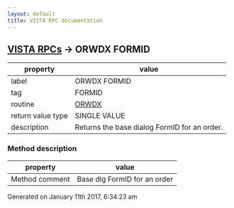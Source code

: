 ```yaml
---
layout: default
title: VISTA RPC documentation
---
```




## [VISTA RPCs](TableOfContent.md) &#8594; ORWDX FORMID 

 property | value 
--- | --- 
 label | ORWDX FORMID
 tag | FORMID
 routine | [ORWDX](http://code.osehra.org/dox/Routine_ORWDX_source.html)
 return value type | SINGLE VALUE
 description | Returns the base dialog FormID for an order.


### Method description

 property | value 
--- | --- 
 Method comment | Base dlg FormID for an order




Generated on January 11th 2017, 6:34:23 am